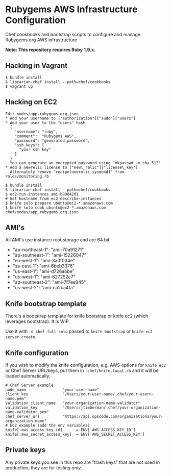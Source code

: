 # Rubygems AWS Infrastructure Configuration

Chef cookbooks and bootstrap scripts to configure and manage Rubygems.org AWS infrastructure

**Note: This repository requires Ruby 1.9.x.**

## Hacking in Vagrant

    $ bundle install
    $ librarian-chef install --path=chef/cookbooks
    $ vagrant up

## Hacking on EC2

    Edit nodes/app.rubygems.org.json
    * Add your username to ["authorization"]["sudo"]["users"]
    * Add your user to the "users" hash
      {
        "username": "ruby",
        "comment":  "Rubygems AWS",
        "password": "generated_password",
        "ssh_keys": [
          "your ssh key"
        ]
      }
      You can generate an encrypted password using 'mkpasswd -m sha-512'
    * Add a newrelic license to ["new\_relic"]["license\_key"]
      Alternately remove "recipe[newrelic-sysmond]" from roles/monitoring.rb

    $ bundle install
    $ librarian-chef install --path=chef/cookbooks
    $ ec2-run-instances ami-b89842d1
    # Get hostname from ec2-describe-instances
    $ knife solo prepare ubuntu@ec2-*.amazonaws.com
    $ knife solo cook ubuntu@ec2-*.amazonaws.com chef/nodes/app.rubygems.org.json

## AMI's

All AMI's use instance root storage and are 64 bit.

* "ap-northeast-1": "ami-70a91271"
* "ap-southeast-1": "ami-15226047"
* "eu-west-1": "ami-3a0f034e"
* "sa-east-1": "ami-6beb3376"
* "us-east-1": "ami-d726abbe"
* "us-west-1": "ami-827252c7"
* "ap-southeast-2": "ami-7f7ee945"
* "us-west-2": "ami-ca2ca4fa"


## Knife bootstrap template

There's a bootstrap template for knife bootstrap or knife ec2 (which
leverages bootstrap). It is WIP.

Use it with `-d chef-full-solo` passed to `knife bootstrap` or
`knife ec2 server create`.

## Knife configuration

If you wish to modify the knife configuration, e.g. AWS options for
`knife ec2` or Chef Server URL/keys, put them in
`.chef/knife.local.rb` and it will be loaded automatically.

    # Chef Server example
    node_name                "your-user-name"
    client_key               "/Users/your-user-name/.chef/your-usern-name.pem"
    validation_client_name   "your-organization-name-validator"
    validation_key           "/Users/jtimberman/.chef/your-organization-name-validator.pem"
    chef_server_url          "https://api.opscode.com/organizations/your-organization-name"
    # EC2 example (add the env variables)
    knife[:aws_access_key_id]      = ENV['AWS_ACCESS_KEY_ID']
    knife[:aws_secret_access_key]  = ENV['AWS_SECRET_ACCESS_KEY']

## Private keys

Any private keys you see in this repo are "trash keys" that are not used in production, they are for *testing only*.
